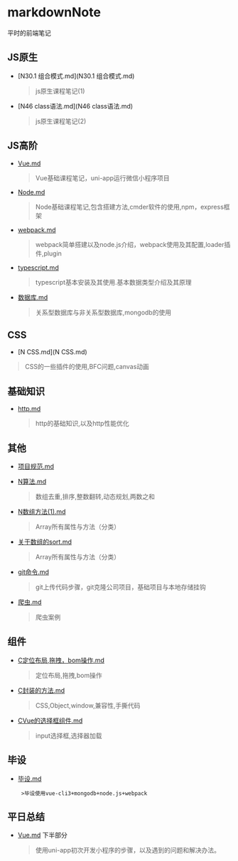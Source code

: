 # markdownNote
平时的前端笔记

## JS原生

-   [N30.1 组合模式.md](N30.1 组合模式.md) 

    > js原生课程笔记(1)

-   [N46 class语法.md](N46 class语法.md) 

    > js原生课程笔记(2)

## JS高阶

-  [Vue.md](Vue.md) 

    > Vue基础课程笔记，uni-app运行微信小程序项目

-  [Node.md](Node.md) 

   > Node基础课程笔记,包含搭建方法,cmder软件的使用,npm，express框架

-  [webpack.md](webpack.md) 

   > webpack简单搭建以及node.js介绍，webpack使用及其配置,loader插件,plugin

-  [typescript.md](typescript.md) 

   > typescript基本安装及其使用.基本数据类型介绍及其原理
   
-   [数据库.md](数据库.md) 

    > 关系型数据库与非关系型数据库,mongodb的使用

## CSS

-  [N CSS.md](N CSS.md) 

  > CSS的一些插件的使用,BFC问题,canvas动画

## 基础知识

- [http.md](http.md) 

  > http的基础知识,以及http性能优化

## 其他 

-  [项目规范.md](项目规范.md) 

-  [N算法.md](N算法.md) 

   > 数组去重,排序,整数翻转,动态规划,两数之和

-  [N数组方法(1).md](N数组方法(1).md) 

   > Array所有属性与方法（分类）

-  [关于数组的sort.md](关于数组的sort.md) 

   > Array所有属性与方法（分类）

-  [git命令.md](git命令.md) 

   > git上传代码步骤，git克隆公司项目，基础项目与本地存储挂钩

-  [爬虫.md](爬虫.md) 

   > 爬虫案例

## 组件

-  [C定位布局,拖拽，bom操作.md](C定位布局,拖拽，bom操作.md) 

   > 定位布局,拖拽,bom操作

-  [C封装的方法.md](C封装的方法.md) 

   > CSS,Object,window,兼容性,手撕代码

-  [CVue的选择框组件.md](CVue的选择框组件.md) 

   > input选择框,选择器加载

## 毕设

-  [毕设.md](毕设.md) 

    	>毕设使用vue-cli3+mongodb+node.js+webpack

## 平日总结

- [Vue.md](Vue.md) 下半部分

  > 使用uni-app初次开发小程序的步骤，以及遇到的问题和解决办法。

